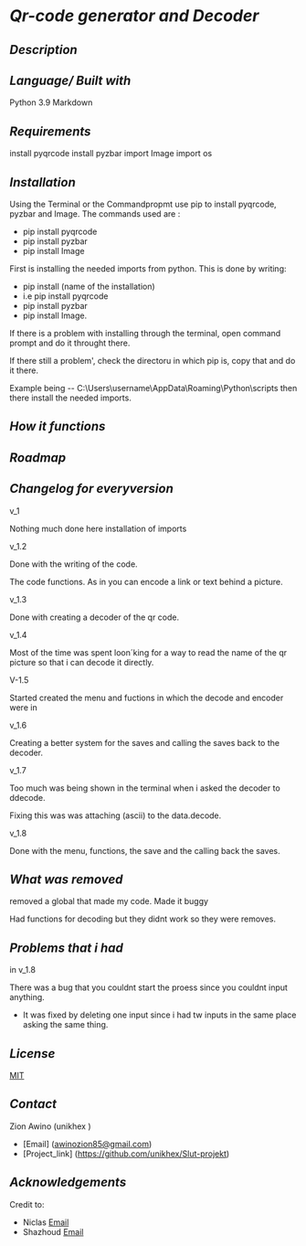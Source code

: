 # *Qr-code generator and Decoder*

## *Description*

## *Language/ Built with*

Python 3.9
Markdown

## *Requirements*

install pyqrcode
install pyzbar
import Image
import os

## *Installation*

Using the Terminal or the Commandpropmt use pip to install pyqrcode, pyzbar and Image.
The commands used are :

- pip install pyqrcode
- pip install pyzbar
- pip install Image

 First is installing the needed imports from python.
 This is done by writing:

- pip install (name of  the installation)
- i.e pip install pyqrcode
- pip install pyzbar
- pip install Image.

If there is a problem with installing through the terminal,
 open command prompt and do it throught there.

 If there still a problem', check the directoru in which pip is, copy that and do it there.

 Example being -- C:\Users\username\AppData\Roaming\Python\scripts
 then there install the needed imports.

## *How it functions*

## *Roadmap*

## *Changelog for everyversion*

v_1

Nothing much done here
installation of imports

v_1.2

Done with the writing of the code.

The code functions. As in you can encode a link or text behind a picture.

v_1.3

Done with creating a decoder of the qr code.

v_1.4

Most of the time was spent loon´king for a way to read the name of the qr picture so that i can decode it directly.

V-1.5

Started created the menu and fuctions in which the decode and encoder were in

v_1.6

Creating a better system for the saves and calling the saves back to the decoder.

v_1.7

Too much was being shown in the terminal when i asked the decoder to ddecode.

Fixing this was was attaching (ascii) to the data.decode.

v_1.8

Done with the menu, functions, the save and the calling back the saves.

## *What was removed*

removed a global that made my code. Made it buggy

Had functions for decoding but they didnt work so they were removes.

## *Problems that i had*

in v_1.8

There was a bug that you couldnt start the proess since you couldnt input anything.

- It was fixed by deleting one input since  i had tw inputs in the same place asking the same thing.

## *License*

[MIT](https://choosealicense.com/licenses/mit/)

## *Contact*

Zion Awino (unikhex )

- [Email] (awinozion85@gmail.com)
- [Project_link] (<https://github.com/unikhex/Slut-projekt>)

## *Acknowledgements*

Credit to:

- Niclas
[Email](niclas.lund@ga.ntig.se)
- Shazhoud
[Email](-)
